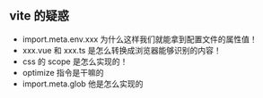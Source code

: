 ## vite 的疑惑

- import.meta.env.xxx 为什么这样我们就能拿到配置文件的属性值！
- xxx.vue 和 xxx.ts 是怎么转换成浏览器能够识别的内容！
- css 的 scope 是怎么实现的！
- optimize 指令是干嘛的
- import.meta.glob 他是怎么实现的
